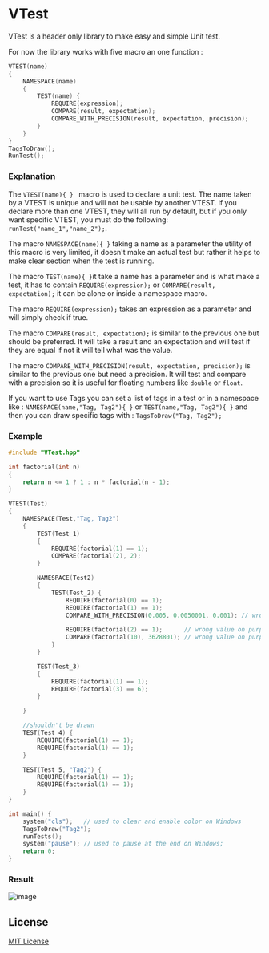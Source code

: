 # VTest

VTest is a header only library to make easy and simple Unit test.

For now the library works with five macro an one function :
```c++
VTEST(name)
{
    NAMESPACE(name)
    {
        TEST(name) {
            REQUIRE(expression);
            COMPARE(result, expectation);
            COMPARE_WITH_PRECISION(result, expectation, precision);
        }
    }
}
TagsToDraw();
RunTest();

```
### Explanation
The ```VTEST(name){ } ``` macro is used to declare a unit test. The name taken by a VTEST is unique and will not be usable by another VTEST. if you declare more than one VTEST, they will all run by default, but if you only want specific VTEST, you must do the following: ```runTest("name_1","name_2");```.

The macro ``` NAMESPACE(name){ } ``` taking a name as a parameter the utility of this macro is very limited, it doesn't make an actual test but rather it helps to make clear section when the test is running.

The macro ```TEST(name){ }```it take a name has a parameter and is what make a test, it has to contain ```REQUIRE(expression);``` or ```COMPARE(result, expectation);``` it can be alone or inside a namespace macro.

The macro ```REQUIRE(expression);``` takes an expression as a parameter and will simply check if true.

The macro ```COMPARE(result, expectation);``` is similar to the previous one but should be preferred. It will take a result and an expectation and will test if they are equal if not it will tell what was the value.

The macro ```COMPARE_WITH_PRECISION(result, expectation, precision);``` is similar to the previous one but need a precision. It will test and compare with a precision so it is useful for floating numbers like ```double``` or ```float```.

If you want to use Tags you can set a list of tags in a test or in a namespace like : ```NAMESPACE(name,"Tag, Tag2"){ }``` or ```TEST(name,"Tag, Tag2"){ }``` and then you can draw specific tags with : ```TagsToDraw("Tag, Tag2");```

### Example
```c++
#include "VTest.hpp"

int factorial(int n)
{
    return n <= 1 ? 1 : n * factorial(n - 1);
}

VTEST(Test)
{
    NAMESPACE(Test,"Tag, Tag2")
    {
        TEST(Test_1)
        {
            REQUIRE(factorial(1) == 1);
            COMPARE(factorial(2), 2);
        }

        NAMESPACE(Test2)
        {
            TEST(Test_2) {
                REQUIRE(factorial(0) == 1);
                REQUIRE(factorial(1) == 1);
                COMPARE_WITH_PRECISION(0.005, 0.0050001, 0.001); // wrong value on purpose

                REQUIRE(factorial(2) == 1);      // wrong value on purpose
                COMPARE(factorial(10), 3628801); // wrong value on purpose
            }
        }

        TEST(Test_3)
        {
            REQUIRE(factorial(1) == 1);
            REQUIRE(factorial(3) == 6);
        }

    }

    //shouldn't be drawn 
    TEST(Test_4) {
        REQUIRE(factorial(1) == 1);
        REQUIRE(factorial(1) == 1);
    }

    TEST(Test_5, "Tag2") {
        REQUIRE(factorial(1) == 1);
        REQUIRE(factorial(1) == 1);
    }
}

int main() {
    system("cls");   // used to clear and enable color on Windows
    TagsToDraw("Tag2");
    runTests();
    system("pause"); // used to pause at the end on Windows;
    return 0;
}
```
### Result

![image](https://github.com/Motisma479/VTest/assets/74106176/7a20ffc9-c334-4c94-aa09-ec80631d986a)


## License

[MIT License](/LICENSE)


